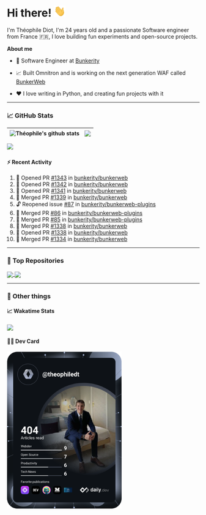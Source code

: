 # Hi there! <img src="./wave.gif" width="30px" height="30px" />

I'm Théophile Diot, I'm 24 years old and a passionate Software engineer from France 🇫🇷, I love building fun experiments and open-source projects.

**About me**

- 💼 Software Engineer at [Bunkerity](https://www.bunkerity.com/)

- 📈 Built Omnitron and is working on the next generation WAF called [BunkerWeb](https://www.bunkerweb.io)

- ❤️ I love writing in Python, and creating fun projects with it

---

### 📈 GitHub Stats

| <img align="center" src="https://github-readme-stats.vercel.app/api?username=TheophileDiot&show_icons=true&include_all_commits=true&theme=algolia&hide_border=true&rank_icon=github" alt="Théophile's github stats" /> | <img align="center" src="https://github-readme-stats.vercel.app/api/top-langs/?username=TheophileDiot&layout=compact&theme=algolia&hide_border=true" /> |
| ---------------------------------------------------------------------------------------------------------------------------------------------------------------------------------------------------------------------- | ------------------------------------------------------------------------------------------------------------------------------------------------------- |

![](https://github-readme-activity-graph.vercel.app/graph?username=TheophileDiot&theme=tokyo-night)

#### :zap: Recent Activity

<!--START_SECTION:activity-->
1. 💪 Opened PR [#1343](https://github.com/bunkerity/bunkerweb/pull/1343) in [bunkerity/bunkerweb](https://github.com/bunkerity/bunkerweb)
2. 💪 Opened PR [#1342](https://github.com/bunkerity/bunkerweb/pull/1342) in [bunkerity/bunkerweb](https://github.com/bunkerity/bunkerweb)
3. 💪 Opened PR [#1341](https://github.com/bunkerity/bunkerweb/pull/1341) in [bunkerity/bunkerweb](https://github.com/bunkerity/bunkerweb)
4. 🎉 Merged PR [#1339](https://github.com/bunkerity/bunkerweb/pull/1339) in [bunkerity/bunkerweb](https://github.com/bunkerity/bunkerweb)
5. 🔓 Reopened issue [#87](https://github.com/bunkerity/bunkerweb-plugins/issues/87) in [bunkerity/bunkerweb-plugins](https://github.com/bunkerity/bunkerweb-plugins)
6. 🎉 Merged PR [#86](https://github.com/bunkerity/bunkerweb-plugins/pull/86) in [bunkerity/bunkerweb-plugins](https://github.com/bunkerity/bunkerweb-plugins)
7. 🎉 Merged PR [#85](https://github.com/bunkerity/bunkerweb-plugins/pull/85) in [bunkerity/bunkerweb-plugins](https://github.com/bunkerity/bunkerweb-plugins)
8. 🎉 Merged PR [#1338](https://github.com/bunkerity/bunkerweb/pull/1338) in [bunkerity/bunkerweb](https://github.com/bunkerity/bunkerweb)
9. 💪 Opened PR [#1338](https://github.com/bunkerity/bunkerweb/pull/1338) in [bunkerity/bunkerweb](https://github.com/bunkerity/bunkerweb)
10. 🎉 Merged PR [#1334](https://github.com/bunkerity/bunkerweb/pull/1334) in [bunkerity/bunkerweb](https://github.com/bunkerity/bunkerweb)
<!--END_SECTION:activity-->

---

### 🔧 Top Repositories

<a href="https://github.com/bunkerity/bunkerweb">
  <img align="center" src="https://github-readme-stats.vercel.app/api/pin/?username=Bunkerity&repo=bunkerweb&theme=algolia" />
</a>
<a href="https://github.com/TheophileDiot/Omnitron">
  <img align="center" src="https://github-readme-stats.vercel.app/api/pin/?username=TheophileDiot&repo=Omnitron&theme=algolia" />
</a>

---

### 🎉 Other things

#### 📈 Wakatime Stats

<a href="https://wakatime.com/@theophile_bunkerity">
  <img align="center" src="https://github-readme-stats.vercel.app/api/wakatime?username=3aa5ce41-c253-43d9-8441-a721e446a45f&layout=compact&theme=algolia" />
</a>

#### 👨‍💻 Dev Card

<a href="https://app.daily.dev/TheophileDt">
  <img src="./devcard.svg" width="300" alt="Théophile Diot's Dev Card"/>
</a>
